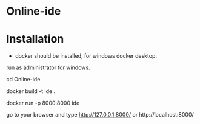 # Online-ide

# Installation
- docker should be installed, for windows docker desktop.


run as administrator for windows.

cd Online-ide

docker build -t ide .

docker run -p 8000:8000 ide

go to your browser and type http://127.0.0.1:8000/ or http://localhost:8000/
